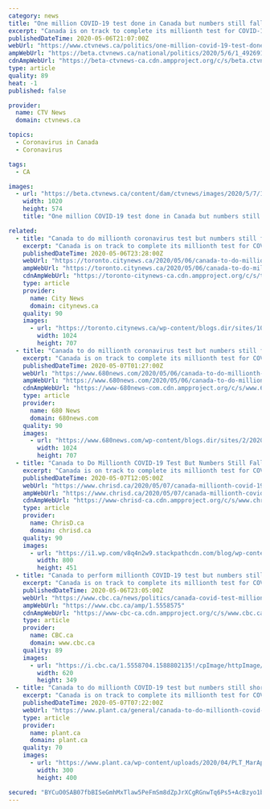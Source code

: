 ```yaml
---
category: news
title: "One million COVID-19 test done in Canada but numbers still falling short"
excerpt: "Canada is on track to complete its millionth test for COVID-19 sometime in the next 24 hours but is still falling far short of the number of daily tests Canada's chief public health officer said last month should soon be possible."
publishedDateTime: 2020-05-06T21:07:00Z
webUrl: "https://www.ctvnews.ca/politics/one-million-covid-19-test-done-in-canada-but-numbers-still-falling-short-1.4926911?cache=yesclipId104062"
ampWebUrl: "https://beta.ctvnews.ca/national/politics/2020/5/6/1_4926911.html"
cdnAmpWebUrl: "https://beta-ctvnews-ca.cdn.ampproject.org/c/s/beta.ctvnews.ca/national/politics/2020/5/6/1_4926911.html"
type: article
quality: 89
heat: -1
published: false

provider:
  name: CTV News
  domain: ctvnews.ca

topics:
  - Coronavirus in Canada
  - Coronavirus

tags:
  - CA

images:
  - url: "https://beta.ctvnews.ca/content/dam/ctvnews/images/2020/5/7/1_4921418.jpg?cache_timestamp=1588853284484"
    width: 1020
    height: 574
    title: "One million COVID-19 test done in Canada but numbers still falling short"

related:
  - title: "Canada to do millionth coronavirus test but numbers still falling short"
    excerpt: "Canada is on track to complete its millionth test for COVID-19 sometime in the next 24 hours but is still falling far short of the number of daily tests the country’s chief public health officer said last month should soon be possible."
    publishedDateTime: 2020-05-06T23:28:00Z
    webUrl: "https://toronto.citynews.ca/2020/05/06/canada-to-do-millionth-coronavirus-test-but-numbers-still-falling-short/"
    ampWebUrl: "https://toronto.citynews.ca/2020/05/06/canada-to-do-millionth-coronavirus-test-but-numbers-still-falling-short/amp/"
    cdnAmpWebUrl: "https://toronto-citynews-ca.cdn.ampproject.org/c/s/toronto.citynews.ca/2020/05/06/canada-to-do-millionth-coronavirus-test-but-numbers-still-falling-short/amp/"
    type: article
    provider:
      name: City News
      domain: citynews.ca
    quality: 90
    images:
      - url: "https://toronto.citynews.ca/wp-content/blogs.dir/sites/10/2020/05/RJB10260796.jpg"
        width: 1024
        height: 707
  - title: "Canada to do millionth coronavirus test but numbers still falling short"
    excerpt: "Canada is on track to complete its millionth test for COVID-19 sometime in the next 24 hours but is still falling far short of the number of daily tests the country’s chief public health officer said last month should soon be possible."
    publishedDateTime: 2020-05-07T01:27:00Z
    webUrl: "https://www.680news.com/2020/05/06/canada-to-do-millionth-coronavirus-test-but-numbers-still-falling-short/"
    ampWebUrl: "https://www.680news.com/2020/05/06/canada-to-do-millionth-coronavirus-test-but-numbers-still-falling-short/amp/"
    cdnAmpWebUrl: "https://www-680news-com.cdn.ampproject.org/c/s/www.680news.com/2020/05/06/canada-to-do-millionth-coronavirus-test-but-numbers-still-falling-short/amp/"
    type: article
    provider:
      name: 680 News
      domain: 680news.com
    quality: 90
    images:
      - url: "https://www.680news.com/wp-content/blogs.dir/sites/2/2020/05/RJB10260796.jpg"
        width: 1024
        height: 707
  - title: "Canada to Do Millionth COVID-19 Test But Numbers Still Falling Short"
    excerpt: "Canada is on track to complete its millionth test for COVID-19 sometime in the next 24 hours but is still falling far short of the number of daily tests the country's chief public health officer said last month should soon be possible."
    publishedDateTime: 2020-05-07T12:05:00Z
    webUrl: "https://www.chrisd.ca/2020/05/07/canada-millionth-covid-19-test/"
    ampWebUrl: "https://www.chrisd.ca/2020/05/07/canada-millionth-covid-19-test/amp/"
    cdnAmpWebUrl: "https://www-chrisd-ca.cdn.ampproject.org/c/s/www.chrisd.ca/2020/05/07/canada-millionth-covid-19-test/amp/"
    type: article
    provider:
      name: ChrisD.ca
      domain: chrisd.ca
    quality: 90
    images:
      - url: "https://i1.wp.com/v8q4n2w9.stackpathcdn.com/blog/wp-content/uploads/2020/05/theresa-tam.jpg?fit=800%2C451&#038;ssl=1"
        width: 800
        height: 451
  - title: "Canada to perform millionth COVID-19 test but numbers still falling short"
    excerpt: "Canada is on track to complete its millionth test for COVID-19 sometime in the next 24 hours but is still falling far short of the number of daily tests Canada's chief public health officer said last month should soon be possible."
    publishedDateTime: 2020-05-06T23:05:00Z
    webUrl: "https://www.cbc.ca/news/politics/canada-covid-test-million-tam-1.5558575"
    ampWebUrl: "https://www.cbc.ca/amp/1.5558575"
    cdnAmpWebUrl: "https://www-cbc-ca.cdn.ampproject.org/c/s/www.cbc.ca/amp/1.5558575"
    type: article
    provider:
      name: CBC.ca
      domain: www.cbc.ca
    quality: 89
    images:
      - url: "https://i.cbc.ca/1.5558704.1588802135!/cpImage/httpImage/image.jpg_gen/derivatives/16x9_620/covid-que-20200501.jpg"
        width: 620
        height: 349
  - title: "Canada to do millionth COVID-19 test but numbers still short"
    excerpt: "Canada is on track to complete its millionth test for COVID-19 sometime in the next 24 hours but is still falling far short."
    publishedDateTime: 2020-05-07T07:22:00Z
    webUrl: "https://www.plant.ca/general/canada-to-do-millionth-covid-19-test-but-numbers-still-short-192763/"
    type: article
    provider:
      name: plant.ca
      domain: plant.ca
    quality: 70
    images:
      - url: "https://www.plant.ca/wp-content/uploads/2020/04/PLT_MarApr2020_DE-cover-ml-300x441.jpg"
        width: 300
        height: 400

secured: "BYCuO0SAB07fbBISeGmhMxTlaw5PeFmSm8dZpJrXCgRGnwTq6Ps5+AcBzyo1bgf3vBMgPt/XePCtsjnc97OWXQtOWxa2Hkao4r/3gTmieMUKexs5xje+zZ91Q2PMqvJ9kP/t5NHeQgxcH1MkDethk0KXf2YK1c0dBgesgmu/NajDAQEy5jr4ROfLtP4p4EDNF4TY4RR1XQSmVQS/3AFX3B3bshN/VWmeCTu1ZbPHy2AExzytUSJME4DfXpGka6MkBaoGsGcEt6eE17E8/35vQ/FiMuZjiDZ/a4q1G/Kh4cPwFXo9t057ioL/TA8ZA1I8;kDPlHWAu0/3gOFCS2XEz5w=="
---
```


